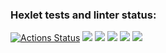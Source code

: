 ### Hexlet tests and linter status:
[![Actions Status](https://github.com/MihailShibaev/frontend-project-44/workflows/hexlet-check/badge.svg)](https://github.com/MihailShibaev/frontend-project-44/actions)
<a href="https://codeclimate.com/github/MihailShibaev/frontend-project-44/maintainability"><img src="https://api.codeclimate.com/v1/badges/aa40e7ffe4e7cc581148/maintainability" /></a>
<a href="https://asciinema.org/a/1toFzsO89eTbovlJtnAdA6lQW" target="_blank"><img src="https://asciinema.org/a/1toFzsO89eTbovlJtnAdA6lQW.svg" /></a>
<a href="https://asciinema.org/a/lJ9fmuBB2VhiAg4Y7Mhi5qXXL" target="_blank"><img src="https://asciinema.org/a/lJ9fmuBB2VhiAg4Y7Mhi5qXXL.svg" /></a>
<a href="https://asciinema.org/a/cmdectPlhN5K6hyXrjnENZt3H" target="_blank"><img src="https://asciinema.org/a/cmdectPlhN5K6hyXrjnENZt3H.svg" /></a>
<a href="https://asciinema.org/a/HgjY3jNZHv4Ru2VKD0O6sMw4x" target="_blank"><img src="https://asciinema.org/a/HgjY3jNZHv4Ru2VKD0O6sMw4x.svg" /></a>